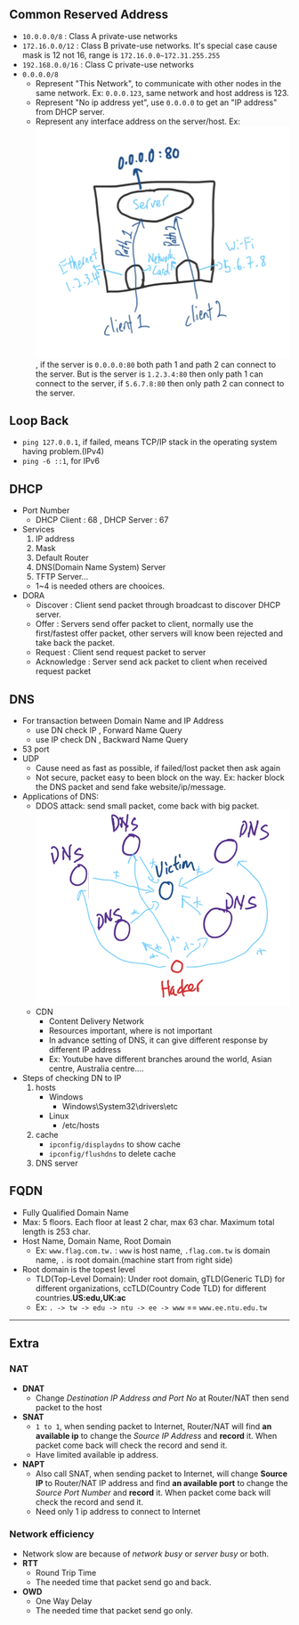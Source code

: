 ## **Common Reserved Address**
-   `10.0.0.0/8` : Class A private-use networks
-   `172.16.0.0/12` : Class B private-use networks. It's special case cause mask is 12 not 16, range is `172.16.0.0~172.31.255.255`
-   `192.168.0.0/16` : Class C private-use networks
-   `0.0.0.0/8`
    - Represent "This Network", to communicate with other nodes in the same network. Ex: `0.0.0.123`, same network and host address is 123.
    - Represent "No ip address yet", use `0.0.0.0` to get an "IP address" from DHCP server.
    - Represent any interface address on the server/host. Ex: ![Week2_0.0.0.0](Images/Week2_0.0.0.0.png), if the server is `0.0.0.0:80` both path 1 and path 2 can connect to the server. But is the server is `1.2.3.4:80` then only path 1 can connect to the server, if `5.6.7.8:80` then only path 2 can connect to the server.
## **Loop Back**
- `ping 127.0.0.1`, if failed, means TCP/IP stack in the operating system having problem.(IPv4)
- `ping -6 ::1`, for IPv6
## **DHCP**
- Port Number
    - DHCP Client : 68 , DHCP Server : 67
- Services
    1. IP address
    2. Mask
    3. Default Router
    4. DNS(Domain Name System) Server
    5. TFTP Server...
    - 1~4 is needed others are chooices.
- DORA
    - Discover : Client send packet through broadcast to discover DHCP server.
    - Offer : Servers send offer packet to client, normally use the first/fastest offer packet, other servers will know been rejected and take back the packet.
    - Request : Client send request packet to server 
    - Acknowledge : Server send ack packet to client when received request packet
## **DNS**
- For transaction between Domain Name and IP Address
    - use DN check IP , Forward Name Query
    - use IP check DN , Backward Name Query
- 53 port
- UDP 
    - Cause need as fast as possible, if failed/lost packet then ask again 
    - Not secure, packet easy to been block on the way. Ex: hacker block the DNS packet and send fake website/ip/message.
- Applications of DNS:
    - DDOS attack: send small packet, come back with big packet.
         ![DDOS](Images/Week2.DDOS.png)
    - CDN
        - Content Delivery Network
        - Resources important, where is not important
        - In advance setting of DNS, it can give different response by different IP address
        - Ex: Youtube have different branches around the world, Asian centre, Australia centre....
- Steps of checking DN to IP
    1. hosts
        - Windows
            - Windows\System32\drivers\etc
        - Linux 
            - /etc/hosts
    2. cache
        - `ipconfig/displaydns` to show cache
        - `ipconfig/flushdns` to delete cache
    3. DNS server
## **FQDN**
- Fully Qualified Domain Name
- Max: 5 floors. Each floor at least 2 char, max 63 char. Maximum total length is 253 char.
- Host Name, Domain Name, Root Domain
    - Ex: `www.flag.com.tw.` : `www` is host name, `.flag.com.tw` is domain name, `.` is root domain.(machine start from right side)
- Root domain is the topest level
    - TLD(Top-Level Domain): Under root domain, gTLD(Generic TLD) for different organizations, ccTLD(Country Code TLD) for different countries.**US:edu,UK:ac**
    - Ex: `. -> tw -> edu -> ntu -> ee -> www` == `www.ee.ntu.edu.tw`
****
## **Extra**
### **NAT**
- **DNAT**
    - Change _Destination IP Address and Port No_ at Router/NAT then send packet to the host
- **SNAT**
    - `1 to 1`, when sending packet to Internet, Router/NAT will find **an available ip** to change the _Source IP Address_ and **record** it. When packet come back will check the record and send it.
    - Have limited available ip address.
- **NAPT**
    - Also call SNAT, when sending packet to Internet, will change **Source IP** to Router/NAT IP address and find **an available port** to change the _Source Port Number_ and **record** it. When packet come back will check the record and send it.
    - Need only 1 ip address to connect to Internet
### **Network efficiency**
- Network slow are because of _network busy_ or _server busy_ or both.
- **RTT**
    - Round Trip Time
    - The needed time that packet send go and back.
- **OWD**
    - One Way Delay
    - The needed time that packet send go only.